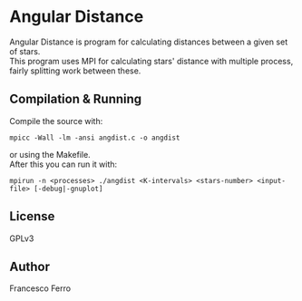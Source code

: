 # Angular Distance
Angular Distance is program for calculating distances between a given set of stars.<br>
This program uses MPI for calculating stars' distance with multiple process, fairly splitting work between these.
## Compilation & Running
Compile the source with:
```
mpicc -Wall -lm -ansi angdist.c -o angdist
```
or using the Makefile.<br>
After this you can run it with:
```
mpirun -n <processes> ./angdist <K-intervals> <stars-number> <input-file> [-debug|-gnuplot]
```
## License 
GPLv3
## Author
Francesco Ferro
